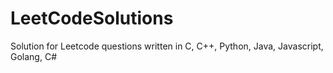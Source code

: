 # LeetCodeSolutions
Solution for Leetcode questions written in C, C++, Python, Java, Javascript, Golang, C#
